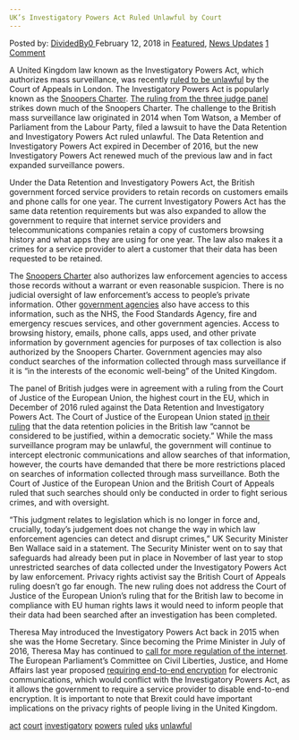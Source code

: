 ```yaml
---
UK’s Investigatory Powers Act Ruled Unlawful by Court
---
```

<article class="post-listing post-24784 post type-post status-publish format-standard has-post-thumbnail hentry 
 tag-act tag-court tag-investigatory tag-powers tag-ruled tag-uks tag-unlawful">
<div class="post-inner">
<span>Posted by: <a href="https://www.deepdotweb.com/author/dividedby0/" title="">DividedBy0 </a></span>
<span>February 12, 2018</span>
<span>in <a href="https://www.deepdotweb.com/category/deepdot-news/" rel="category tag">Featured</a>, <a href="https://www.deepdotweb.com/category/news-updates/" rel="category tag">News Updates</a></span>
<span><a href="https://www.deepdotweb.com/2018/02/12/uks-investigatory-powers-act-ruled-unlawful-court/#comments">1 Comment</a></span>


<p>A United Kingdom law known as the Investigatory Powers Act, which authorizes mass surveillance, was recently <a href="https://theintercept.com/2018/01/30/u-k-court-finds-governments-surveillance-law-unlawful/">ruled to be unlawful</a> by the Court of Appeals in London. The Investigatory Powers Act is popularly known as the <a href="https://www.deepdotweb.com/2015/05/14/snoopers-charter-the-most-spied-on-country-in-the-world-is-about-to-get-worse/">Snoopers Charter</a>. <a href="https://assets.documentcloud.org/documents/4362101/Watson-v-SSHD.txt">The ruling from the three judge panel</a> strikes down much of the Snoopers Charter. The challenge to the British mass surveillance law originated in 2014 when Tom Watson, a Member of Parliament from the Labour Party, filed a lawsuit to have the Data Retention and Investigatory Powers Act ruled unlawful. The Data Retention and Investigatory Powers Act expired in December of 2016, but the new Investigatory Powers Act renewed much of the previous law and in fact expanded surveillance powers.</p>
<p>Under the Data Retention and Investigatory Powers Act, the British government forced service providers to retain records on customers emails and phone calls for one year. The current Investigatory Powers Act has the same data retention requirements but was also expanded to allow the government to require that internet service providers and telecommunications companies retain a copy of customers browsing history and what apps they are using for one year. The law also makes it a crimes for a service provider to alert a customer that their data has been requested to be retained.</p>
<p>The <a href="https://www.deepdotweb.com/2017/05/21/leaked-uk-privacy-law-requires-isp-spying-hacking/">Snoopers Charter</a> also authorizes law enforcement agencies to access those records without a warrant or even reasonable suspicion. There is no judicial oversight of law enforcement’s access to people’s private information. Other <a href="https://en.wikipedia.org/wiki/Investigatory_Powers_Act_2016">government agencies</a> also have access to this information, such as the NHS, the Food Standards Agency, fire and emergency rescues services, and other government agencies. Access to browsing history, emails, phone calls, apps used, and other private information by government agencies for purposes of tax collection is also authorized by the Snoopers Charter. Government agencies may also conduct searches of the information collected through mass surveillance if it is “in the interests of the economic well-being” of the United Kingdom.</p>
<p>The panel of British judges were in agreement with a ruling from the Court of Justice of the European Union, the highest court in the EU, which in December of 2016 ruled against the Data Retention and Investigatory Powers Act. The Court of Justice of the European Union stated <a href="https://theintercept.com/2016/12/21/in-major-privacy-victory-top-eu-court-rules-against-mass-surveillance/">in their ruling</a> that the data retention policies in the British law “cannot be considered to be justified, within a democratic society.” While the mass surveillance program may be unlawful, the government will continue to intercept electronic communications and allow searches of that information, however, the courts have demanded that there be more restrictions placed on searches of information collected through mass surveillance. Both the Court of Justice of the European Union and the British Court of Appeals ruled that such searches should only be conducted in order to fight serious crimes, and with oversight.</p>
<p>“This judgment relates to legislation which is no longer in force and, crucially, today&#8217;s judgement does not change the way in which law enforcement agencies can detect and disrupt crimes,” UK Security Minister Ben Wallace said in a statement. The Security Minister went on to say that safeguards had already been put in place in November of last year to stop unrestricted searches of data collected under the Investigatory Powers Act by law enforcement. Privacy rights activist say the British Court of Appeals ruling doesn’t go far enough. The new ruling does not address the Court of Justice of the European Union’s ruling that for the British law to become in compliance with EU human rights laws it would need to inform people that their data had been searched after an investigation has been completed.</p>
<p>Theresa May introduced the Investigatory Powers Act back in 2015 when she was the Home Secretary. Since becoming the Prime Minister in July of 2016, Theresa May has continued to <a href="https://www.deepdotweb.com/2017/06/06/uk-conservatives-pledge-control-internet-new-regulations/">call for more regulation of the internet</a>. The European Parliament’s Committee on Civil Liberties, Justice, and Home Affairs last year proposed <a href="https://www.deepdotweb.com/2017/07/06/eu-parliament-committee-proposes-requiring-end-to-end/">requiring end-to-end encryption</a> for electronic communications, which would conflict with the Investigatory Powers Act, as it allows the government to require a service provider to disable end-to-end encryption. It is important to note that Brexit could have important implications on the privacy rights of people living in the United Kingdom.</p>
</div>
<a href="https://www.deepdotweb.com/tag/act/" rel="tag">act</a> <a href="https://www.deepdotweb.com/tag/court/" rel="tag">court</a> <a href="https://www.deepdotweb.com/tag/investigatory/" rel="tag">investigatory</a> <a href="https://www.deepdotweb.com/tag/powers/" rel="tag">powers</a> <a href="https://www.deepdotweb.com/tag/ruled/" rel="tag">ruled</a> <a href="https://www.deepdotweb.com/tag/uks/" rel="tag">uks</a> <a href="https://www.deepdotweb.com/tag/unlawful/" rel="tag">unlawful</a></span> <span style="display:none" class="updated">2018-02-12<a href="https://www.deepdotweb.com/author/dividedby0/" title="Posts by DividedBy0" rel="author">DividedBy0</a></strong></div>
</div>
</article>

